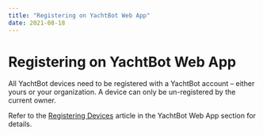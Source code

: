 ```yaml
---
title: "Registering on YachtBot Web App"
date: 2021-08-18
---
```

# Registering on YachtBot Web App

  

All YachtBot devices need to be registered with a YachtBot account – either yours or your organization. A device can only be un-registered by the current owner.

  

Refer to the [Registering Devices](../../YachtBot%20Web/Getting%20started/Registering%20Devices.md) article in the YachtBot Web App section for details.